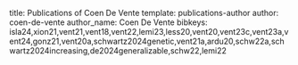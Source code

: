 title: Publications of Coen De Vente
template: publications-author
author: coen-de-vente
author_name: Coen De Vente
bibkeys: isla24,xion21,vent21,vent18,vent22,lemi23,less20,vent20,vent23c,vent23a,vent24,gonz21,vent20a,schwartz2024genetic,vent21a,ardu20,schw22a,schwartz2024increasing,de2024generalizable,schw22,lemi22